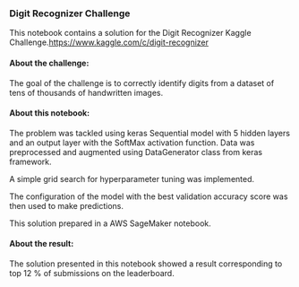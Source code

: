 ### Digit Recognizer Challenge

This notebook contains a solution for the Digit Recognizer Kaggle Challenge.https://www.kaggle.com/c/digit-recognizer

#### About the challenge:

The goal of the challenge is to correctly identify digits from a dataset of tens of thousands of handwritten images.


#### About this notebook:


The problem was tackled using keras Sequential model with 5 hidden layers and an output layer with the SoftMax activation function. Data was preprocessed and augmented using DataGenerator class from keras framework. 

A simple grid search for hyperparameter tuning was implemented. 

The configuration of the model with the best validation accuracy score was then used to make predictions. 

This solution prepared in a AWS SageMaker notebook.


#### About the result:

 The solution presented in this notebook showed a result corresponding to top 12 % of submissions on the leaderboard.